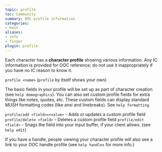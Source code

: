 ```yaml
---
topic: profile
toc: Community
summary: OOC profile information
categories:
- main
aliases:
- info
- finger
plugin: profile
---
```

Each character has a **character profile** showing various information.  Any IC information is provided for OOC reference; do not use it inappropriately if you have no IC reason to know it.

`profile <name>`  (`profile` by itself shows your own)

The basic fields in your profile will be set up as part of character creation (see `help demographics`).  You can also set custom profile fields for extra things like notes, quotes, etc.  These custom fields can display standard MUSH formatting codes (like ansi and linebreaks).  See `help formatting`.   

`profile/add <field>=<value>` - Adds or updates a custom profile field
`profile/delete <field>` - Deletes a custom profile field
`profile/edit <field>` - Snags the field into your input buffer, if
       your client allows.  (see `help edit`)

If you have a handle, people viewing your character profile will also see a link to your OOC handle profile (see `help handles` for more info.)
